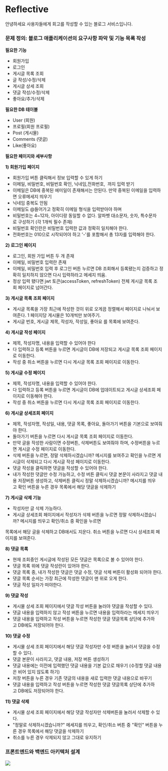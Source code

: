 # Reflective

안녕하세요 사용자들에게 회고를 작성할 수 있는 블로그 서비스입니다.
### 문제 정의: 블로그 애플리케이션의 요구사항 파악 및 기능 목록 작성

**필요한 기능**

- 회원가입
- 로그인
- 게시글 목록 조회
- 글 작성/수정/삭제
- 게시글 상세 조회
- 댓글 작성/수정/삭제
- 좋아요/추가/삭제

**필요한 DB 테이블**

- User (회원)
- 프로필(회원 프로필)
- Post (게시물)
- Comments (댓글)
- Like(좋아요)

**필요한 페이지와 세부사항**

**1) 회원가입 페이지**

- 회원가입 버튼 클릭해서 정보 입력할 수 있게 하기
- 이메일, 비밀번호, 비밀번호 확인, 닉네임,전화번호,  까지 입력 받기
- 이메일은 DB에 중복된 에미일이 존재해서는 안된다. 만약 중복된 이메일을 입력하면 오류메세지 띄우기
- 닉네임 중복도 안됨
- 이메일도 @들어가고 정확히 이메일 형식을 입력받아야 하며
- 비밀번호는 4~12자, 아이디랑 동일할 수 없다. 알파벳 대소문자, 숫자, 특수문자로 구성하기 (각 1개씩 필수 존재)
- 비밀번호 확인란은 비밀번호 입력한 값과 정확히 일치해야 한다.
- 전화번호는 010으로 시작되어야 하고 '-'를 포함해서 총 13자를 입력해야 한다.

**2) 로그인 페이지**

- 로그인, 회원 가입 버튼 두 개 존재
- 이메일, 비밀번호 입력란 존재
- 이메일, 비밀번호 입력 후 로그인 버튼 누르면 DB 조회해서 등록됐는지 검증하고 정확히 일치하지 않으면 다시 입력하라고 메세지 띄움.
- 정상 입력 됐다면 jwt 토큰(accessToken, refreshToken) 전체 게시글 목록 조회 페이지로 넘어간다.

**3) 게시글 목록 조회 페이지**

- 게시글 목록을 가장 최근에 작성한 것이 위로 오게끔 정렬해서 페이지로 나눠서 보여준다. 1 페이지당 게시물은 10개씩만 보여주기.
- 게시글 번호, 게시글 제목, 작성자, 작성일, 좋아요 를 목록에 보여준다.

**4) 게시글 작성 페이지**

- 제목, 작성자명, 내용을 입력할 수 있어야 한다
- 다 입력하고 등록 버튼을 누르면 게시글이 DB에 저장되고 게시글 목록 조회 페이지로 이동한다.
- 작성 중 취소 버튼을 누르면 다시 게시글 목록 조회 페이지로 이동한다.

**5) 게시글 수정 페이지**

- 제목, 작성자명, 내용을 입력할 수 있어야 한다.
- 다 입력하고 등록 버튼을 누르면 게시글이 DB에 업데이트되고 게시글 상세조회 페이지로 이동해야 한다.
- 작성 중 취소 버튼을 누르면 다시 게시글 목록 조회 페이지로 이동한다.

**6) 게시글 상세조회 페이지**

- 제목, 작성자명, 작성일, 내용, 댓글 목록, 좋아요, 돌아가기 버튼을 기본으로 보여줘야 한다.
- 돌아가기 버튼을 누르면 다시 게시글 목록 조회 페이지로 이동한다.
- 만약 글을 작성한 사람이면 수정버튼, 삭제버튼도 보여줘야 하며, 수정버튼을 누르면 게시글 수정 페이지로 이동한다.
- 삭제 버튼을 누르면, 정말 삭제하시겠습니까? 메시지를 보여주고 확인을 누르면 게시글이 삭제되고 다시 게시글 작성 페이지로 이동한다.
- 댓글 작성을 클릭하면 댓글을 작성할 수 있어야 한다.
- 내가 작성한 댓글만 수정 가능하고, 수정 버튼 클릭시 댓글 본문이 사라지고 댓글 내용 저장버튼 생성하고, 삭제버튼 클릭시 정말 삭제하시겠습니까? 메시지를 띄우고 확인 버튼을 누른 경우 목록에서 해당 댓글을 삭제하기

**7) 게시글 삭제 기능**

- 작성자만 글 삭제 가능하다.
- 게시글 상세조회 페이지에서 작성자가 삭제 버튼을 누르면 정말 삭제하시겠습니까? 메시지를 띄우고 확인/취소 중 확인을 누르면

목록에서 해당 글을 삭제하고 DB애서도 지운다. 취소 버튼을 누르면 다시 상세조회 페이지를 보여준다.

**8) 댓글 목록**

- 현재 조회중인 게시글에 작성된 모든 댓글은 목록으로 볼 수 있어야 한다.
- 댓글 목록 위에 댓글 작성란이 있어야 한다.
- 댓글 목록 중, 내가 작성한 댓글은 댓글 수정, 댓글 삭제 버튼이 활성화 되어야 한다.
- 댓글 목록 순서는 가장 최근에 작성한 댓글이 맨 위로 오게 한다.
- 댓글 작성 일자가 떠야한다.

**9) 댓글 작성**

- 게시물 상세 조회 페이지에서 댓글 작성 버튼을 눌러야 댓글을 작성할 수 있다.
- 댓글 내용을 입력하지 않고 작성 버튼을 누르면 내용을 입력하라는 메세지 띄우기
- 댓글 내용을 입력하고 작성 버튼을 누르면 작성한 댓글 댓글목록 상단에 추가하고 DB에도 저장되어야 한다.

**10) 댓글 수정**

- 게시물 상세 조회 페이지에서 해당 댓글 작성자만 수정 버튼을 눌러서 댓글을 수정할 수 있다.
- 댓글 본문이 사라지고, 댓글 내용, 저장 버튼 생성하기
- 댓글 내용에는 이전에 입력했던 댓글 내용을 기본 값으로 채우기 (수정할 댓글 내용은 비어 있지 않도록 하기)
- 저장 버튼을 누른 경우 기존 댓글의 내용을 새로 입력한 댓글 내용으로 바꾸기
- 댓글 내용을 입력하고 작성 버튼을 누르면 작성한 댓글 댓글목록 상단에 추가하고 DB에도 저장되어야 한다.

**11) 댓글 삭제**

- 게시물 상세 조회 페이지에서 해당 댓글 작성자만 삭제버튼을 눌러서 삭제할 수 있다.
- "정말로 삭제하시겠습니까?" 메세지를 띄우고, 확인/취소 버튼 중 "확인" 버튼을 누른 경우 목록에서 해당 댓글을 삭제하기
- 취소를 누른 경우 삭제되지 않고 그대로 유지하기

### 프론트엔드와 백엔드 아키텍처 설계

<img src="https://file.notion.so/f/f/1c0bf503-8259-47fe-a707-6a55553299e9/5d25b548-5f06-40c2-901d-3b03e03fa2e2/fullstack-architecture.drawio.png?table=block&id=5cc7f380-48f4-4dbc-ae61-8062d60f1166&spaceId=1c0bf503-8259-47fe-a707-6a55553299e9&expirationTimestamp=1731369600000&signature=NLy1ha9TKi0sQiB5XaBaiOS6Lv4HYfivOGRGa8WgN8Q&downloadName=fullstack-architecture.drawio.png"/>

